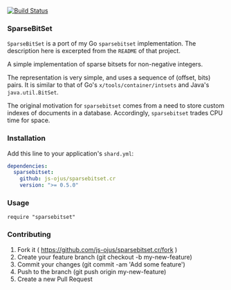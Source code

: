 <!--
   (c) Copyright 2015 JONNALAGADDA Srinivas

   Licensed under the Apache License, Version 2.0 (the "License");
   you may not use this file except in compliance with the License.
   You may obtain a copy of the License at

       http://www.apache.org/licenses/LICENSE-2.0

   Unless required by applicable law or agreed to in writing, software
   distributed under the License is distributed on an "AS IS" BASIS,
   WITHOUT WARRANTIES OR CONDITIONS OF ANY KIND, either express or implied.
   See the License for the specific language governing permissions and
   limitations under the License.
-->

[![Build Status](https://travis-ci.org/js-ojus/sparsebitset.cr.svg?branch=master)](https://travis-ci.org/js-ojus/sparsebitset.cr)

### SparseBitSet

`SparseBitSet` is a port of my Go `sparsebitset` implementation.  The description here is excerpted from the `README` of that project.

A simple implementation of sparse bitsets for non-negative integers.

The representation is very simple, and uses a sequence of (offset, bits) pairs.  It is similar to that of Go's `x/tools/container/intsets` and Java's `java.util.BitSet`.

The original motivation for `sparsebitset` comes from a need to store custom indexes of documents in a database.  Accordingly, `sparsebitset` trades CPU time for space.

### Installation

Add this line to your application's `shard.yml`:

```yaml
dependencies:
  sparsebitset:
    github: js-ojus/sparsebitset.cr
    version: ">= 0.5.0"
```

### Usage

```crystal
require "sparsebitset"
```

### Contributing

1. Fork it ( https://github.com/js-ojus/sparsebitset.cr/fork )
2. Create your feature branch (git checkout -b my-new-feature)
3. Commit your changes (git commit -am 'Add some feature')
4. Push to the branch (git push origin my-new-feature)
5. Create a new Pull Request
